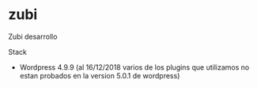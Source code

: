# zubi
Zubi desarrollo

Stack
+ Wordpress 4.9.9 (al 16/12/2018 varios de los plugins que utilizamos no estan probados en la version 5.0.1 de wordpress)

